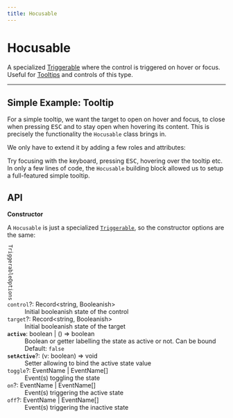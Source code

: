 ```yaml
---
title: Hocusable
---
```


<script lang="ts">
	import Demo from "$components/Demo.svelte";
</script>

# Hocusable

A specialized [Triggerable](/blocks/toggleable) where the control is triggered on hover or focus. Useful for [Tooltips](/components/tooltip) and controls of this type.

---

## Simple Example: Tooltip

For a simple tooltip, we want the target to open on hover and focus, to close when pressing <kbd>ESC</kbd> and to stay open when hovering its content. This is precisely the functionality the `Hocusable` class brings in.

We only have to extend it by adding a few roles and attributes:

<Demo file="./example.svelte" value="code" />

Try focusing with the keyboard, pressing <kbd>ESC</kbd>, hovering over the tooltip etc. In only a few lines of code, the `Hocusable` building block allowed us to setup a full-featured simple tooltip.

## API

**Constructor**

A `Hocusable` is just a specialized [`Triggerable`](/blocks/toggleable), so the constructor options are the same:

<dl>
  <div class="border-l border-coral -ml-6 pl-6 relative">
  <span class="absolute top-1/2 -translate-y-1/2 text-xs bg-dark -left-2.5 rotate-180 text-nowrap"  style="writing-mode: vertical-lr; text-orientation: sideways;">
  <code class="text-coral py-1 my-1">TriggerableOptions</code>
  </span>

  <dt><code>control</code>?: <span class="font-mono">Record&lt;string, Booleanish></span></dt>
  <dd>Initial booleanish state of the control</dd>

  <dt><code>target</code>?: <span class="font-mono">Record&lt;string, Booleanish></span></dt>
  <dd>Initial booleanish state of the target</dd>

  <dt><code><strong>active</strong></code>: <span class="font-mono">boolean | () => boolean</span></dt>
  <dd>Boolean or getter labelling the state as active or not. Can be bound</dd>
  <dd><span class="italic">Default</span>: <code>false</code></dd>

  <dt><code><strong>setActive</strong></code>?: <span class="font-mono">(v: boolean) => void</span></dt>
  <dd>Setter allowing to bind the active state value</dd>

  <dt><code>toggle</code>?: <span class="font-mono">EventName | EventName[]</span></dt>
  <dd>Event(s) toggling the state</dd>

  <dt><code>on</code>?: <span class="font-mono">EventName | EventName[]</span></dt>
  <dd>Event(s) triggering the active state</dd>

  <dt><code>off</code>?: <span class="font-mono">EventName | EventName[]</span></dt>
  <dd>Event(s) triggering the inactive state</dd>
  </div>
</dl>
